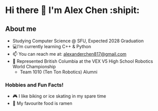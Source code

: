 # Hi there 👋 I'm Alex Chen :shipit:
## About me
- Studying Computer Science @ SFU, Expected 2028 Graduation
- 💻I’m currently learning C++ & Python
- 📫 You can reach me at: alexanderchen817@gmail.com
- 🤖 Represented British Columbia at the VEX V5 High School Robotics World Championship
  - Team 1010 (Ten Ton Robotics) Alumni
### Hobbies and Fun Facts!
- 🎮 I like biking or ice skating in my spare time
- 🍜 My favourite food is ramen
